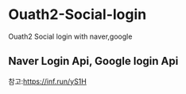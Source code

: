 # Ouath2-Social-login
Ouath2 Social login with naver,google 

## Naver Login Api, Google login Api 


참고:https://inf.run/yS1H
